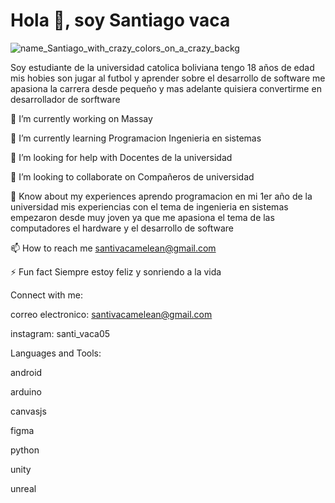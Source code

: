 # Hola 👋, soy Santiago vaca

![name_Santiago_with_crazy_colors_on_a_crazy_backg](https://github.com/Santiag0Vaca/primer-repositorio-/assets/159297663/01df0d4f-8686-4ff4-baf3-15f4322f2c8d)



Soy estudiante de la universidad catolica boliviana tengo 18 años de edad mis hobies son jugar al futbol y aprender sobre el desarrollo de software me apasiona la carrera desde pequeño y mas adelante quisiera convertirme en desarrollador de sorftware

🔭 I’m currently working on Massay

🌱 I’m currently learning Programacion Ingenieria en sistemas

🤝 I’m looking for help with Docentes de la universidad

👯 I’m looking to collaborate on Compañeros de universidad

📄 Know about my experiences aprendo programacion en mi 1er año de la universidad mis experiencias con el tema de ingenieria en sistemas empezaron desde muy joven ya que me apasiona el tema de las computadores el hardware y el desarrollo de software

📫 How to reach me santivacamelean@gmail.com

⚡ Fun fact Siempre estoy feliz y sonriendo a la vida

Connect with me:

correo electronico: santivacamelean@gmail.com

instagram: santi_vaca05

Languages and Tools:

android

arduino

canvasjs

figma

python

unity

unreal

